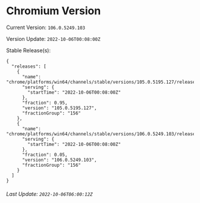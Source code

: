 # Chromium Version

Current Version: `106.0.5249.103`

Version Update: `2022-10-06T00:08:00Z`

Stable Release(s):
```
{
  "releases": [
    {
      "name": "chrome/platforms/win64/channels/stable/versions/105.0.5195.127/releases/1665014880",
      "serving": {
        "startTime": "2022-10-06T00:08:00Z"
      },
      "fraction": 0.95,
      "version": "105.0.5195.127",
      "fractionGroup": "156"
    },
    {
      "name": "chrome/platforms/win64/channels/stable/versions/106.0.5249.103/releases/1665014880",
      "serving": {
        "startTime": "2022-10-06T00:08:00Z"
      },
      "fraction": 0.05,
      "version": "106.0.5249.103",
      "fractionGroup": "156"
    }
  ]
}
```

###### Last Update: `2022-10-06T06:00:12Z`
